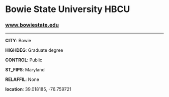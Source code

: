 # Bowie State University HBCU
### www.bowiestate.edu
---
**CITY**: Bowie

**HIGHDEG**: Graduate degree

**CONTROL**: Public

**ST_FIPS**: Maryland

**RELAFFIL**: None

**location**: 39.018185, -76.759721